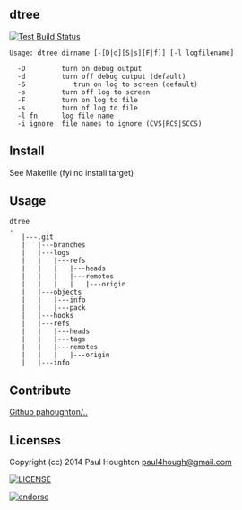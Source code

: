 ## dtree

[![Test Build Status](https://travis-ci.org/pahoughton/dtree.png)](https://travis-ci.org/pahoughton/dtree)
```
Usage: dtree dirname [-[D|d][S|s][F|f]] [-l logfilename]

  -D         turn on debug output
  -d         turn off debug output (default)
  -S	        trun on log to screen (default)
  -s         turn off log to screen
  -F         turn on log to file
  -s         turn of log to file
  -l fn      log file name
  -i ignore  file names to ignore (CVS|RCS|SCCS)
```


## Install

See Makefile (fyi no install target)

## Usage

```
dtree
.
   |---.git
   |   |---branches
   |   |---logs
   |   |   |---refs
   |   |   |   |---heads
   |   |   |   |---remotes
   |   |   |   |   |---origin
   |   |---objects
   |   |   |---info
   |   |   |---pack
   |   |---hooks
   |   |---refs
   |   |   |---heads
   |   |   |---tags
   |   |   |---remotes
   |   |   |   |---origin
   |   |---info

```
## Contribute

[Github pahoughton/..](https://github.com/pahoughton/dtree)

## Licenses

Copyright (cc) 2014 Paul Houghton <paul4hough@gmail.com>

[![LICENSE](http://i.creativecommons.org/l/by/3.0/88x31.png)](http://creativecommons.org/licenses/by/3.0/)

[![endorse](https://api.coderwall.com/pahoughton/endorsecount.png)](https://coderwall.com/pahoughton)
